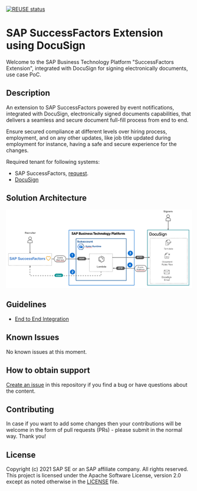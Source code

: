 [![REUSE status](https://api.reuse.software/badge/github.com/SAP-samples/successfactors-cloud-extension-docusign)](https://api.reuse.software/info/github.com/SAP-samples/successfactors-cloud-extension-docusign)

# SAP SuccessFactors Extension using DocuSign
Welcome to the SAP Business Technology Platform "SuccessFactors Extension", integrated with DocuSign
for signing electronically documents, use case PoC.

## Description

An extension to SAP SuccessFactors powered by event notifications,
integrated with DocuSign, electronically signed documents capabilities, that delivers a seamless and secure document full-fill
process from end to end.

Ensure secured compliance at different levels over hiring process, employment, and on any other updates,
like job title updated during employment for instance, having a safe and secure experience for the changes.

Required tenant for following systems:

- SAP SuccessFactors, [request](https://hxmcloudops.successfactors.com/home/index).
- [DocuSign](https://www.docusign.de/)


## Solution Architecture

![Solution Diagram](setup/images/HL-SuccessFactors.png)


## Guidelines
* [End to End Integration](./setup)

## Known Issues
No known issues at this moment.

## How to obtain support

[Create an issue](https://github.com/SAP-samples/cloud-extension-successfactors-docusign/issues) in this repository if you find
a bug or have questions about the content.

## Contributing
In case if you want to add some changes then your contributions will be welcome in the form of pull requests (PRs) -
please submit in the normal way. Thank you!

## License
Copyright (c) 2021 SAP SE or an SAP affiliate company. All rights reserved. This project is licensed under the
Apache Software License, version 2.0 except as noted otherwise in the [LICENSE](LICENSES/Apache-2.0.txt) file.
